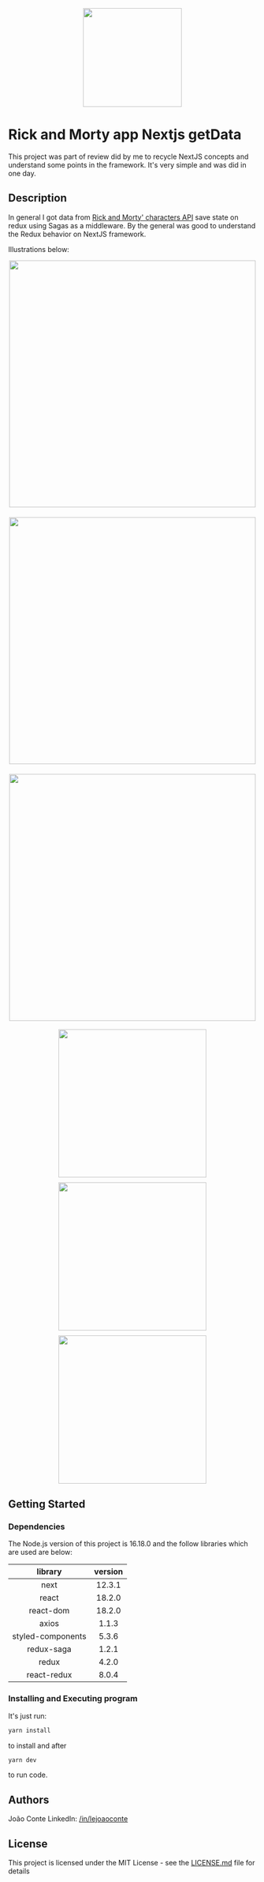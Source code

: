 <div style="text-align:center;"><img src="https://github.com/lejoaoconte/rickandmorty-app-nextjs-getdata/blob/main/src/assets/homePageLogo.png?raw=true" width="200px"></div>

# Rick and Morty app Nextjs getData 

This project was part of review did by me to recycle NextJS concepts and understand some points in the framework. It's very simple and was did in one day.

## Description

In general I got data from <a href="https://rickandmortyapi.com/api/" target="_blank">Rick and Morty' characters API</a> save state on redux using Sagas as a middleware. By the general was good to understand the Redux behavior on NextJS framework.

Illustrations below:
<div style="display:flex; align-items:center; flex-direction:row; gap:20px; flex-wrap:wrap; justify-content:center;">
<img width="500px" src="https://github.com/lejoaoconte/rickandmorty-app-nextjs-getdata/blob/main/illustrations/image1.png?raw=true" />
<img width="500px" src="https://github.com/lejoaoconte/rickandmorty-app-nextjs-getdata/blob/main/illustrations/image2.png?raw=true" />
<img width="500px" src="https://github.com/lejoaoconte/rickandmorty-app-nextjs-getdata/blob/main/illustrations/image6.png?raw=true" />
</div>
<br />
<div style="display:flex; align-items:center; flex-direction:row; gap:10px; flex-wrap:wrap; justify-content:center;">
<img width="300px" src="https://github.com/lejoaoconte/rickandmorty-app-nextjs-getdata/blob/main/illustrations/image3.png?raw=true" />
<img width="300px" src="https://github.com/lejoaoconte/rickandmorty-app-nextjs-getdata/blob/main/illustrations/image4.png?raw=true" />
<img width="300px" src="https://github.com/lejoaoconte/rickandmorty-app-nextjs-getdata/blob/main/illustrations/image5.png?raw=true" />
</div>


## Getting Started

### Dependencies

The Node.js version of this project is 16.18.0 and the follow libraries which are used are below:

|      library      | version |
|:-----------------:|:-------:|
| next              | 12.3.1  |
| react             | 18.2.0  |
| react-dom         | 18.2.0  |
| axios             | 1.1.3   |
| styled-components | 5.3.6   |
| redux-saga        | 1.2.1   |
| redux             | 4.2.0   |
| react-redux       | 8.0.4   |

### Installing and Executing program

It's just run:

```bash
yarn install
```

to install and after

```bash
yarn dev
```

to run code.

## Authors

João Conte
LinkedIn: [/in/lejoaoconte](https://www.linkedin.com/in/lejoaoconte/)

## License

This project is licensed under the MIT License - see the <a href="https://github.com/lejoaoconte/rickandmorty-app-nextjs-getdata/blob/main/LICENSE.md" target="_blank">LICENSE.md</a> file for details